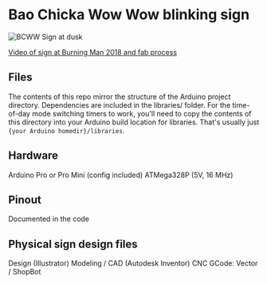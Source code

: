 # Bao Chicka Wow Wow blinking sign

![BCWW Sign at dusk](https://raw.github.com/jvyduna/BCWW-sign-2018/master/Physical%20sign%20design/BCWW%20signs%20sunset.jpg)

[Video of sign at Burning Man 2018 and fab process](https://vimeo.com/292647048)


## Files

The contents of this repo mirror the structure of the Arduino project directory. Dependencies are included in the libraries/ folder. For the time-of-day mode switching timers to work, you'll need to copy the contents of this directory into your Arduino build location for libraries. That's usually just ```{your Arduino homedir}/libraries```.

## Hardware

Arduino Pro or Pro Mini (config included)
ATMega328P (5V, 16 MHz)

## Pinout

Documented in the code

## Physical sign design files

Design (Illustrator)
Modeling / CAD (Autodesk Inventor)
CNC GCode: Vector / ShopBot